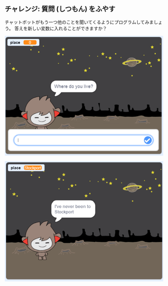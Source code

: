 ## チャレンジ: 質問 (しつもん) をふやす

チャットボットがもう一つ他のことを聞いてくるようにプログラムしてみましょう。 答えを新しい変数に入れることができますか？

![質問をふやす](images/chatbot-question1.png)

![質問をふやす](images/chatbot-question2.png)